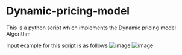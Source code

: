 # Dynamic-pricing-model
This is a python script which implements the Dynamic pricing model Algorithm

Input example for this script is as follows
![image](https://user-images.githubusercontent.com/97832138/236386467-d7e25eed-f67f-49ca-9454-dcd2223c304e.png)
![image](https://user-images.githubusercontent.com/97832138/236386531-44066a14-d10e-4a42-8619-694548e108e5.png)

